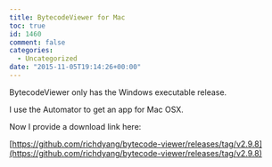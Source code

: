 ```yaml
---
title: BytecodeViewer for Mac
toc: true
id: 1460
comment: false
categories:
  - Uncategorized
date: "2015-11-05T19:14:26+00:00"
---
```


BytecodeViewer only has the Windows executable release.

I use the Automator to get an app for Mac OSX.

Now I provide a download link here:

[https://github.com/richdyang/bytecode-viewer/releases/tag/v2.9.8](https://github.com/richdyang/bytecode-viewer/releases/tag/v2.9.8)


